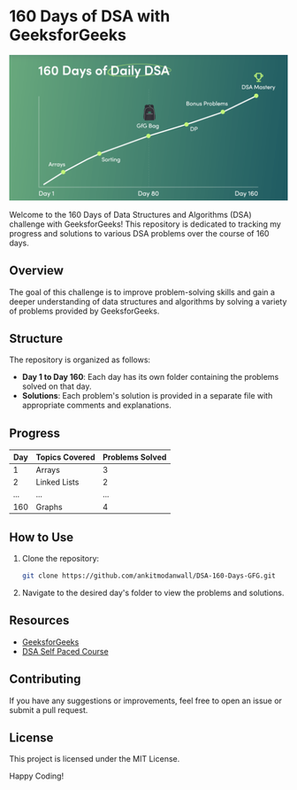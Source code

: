 # 160 Days of DSA with GeeksforGeeks
![alt text](image.png)

Welcome to the 160 Days of Data Structures and Algorithms (DSA) challenge with GeeksforGeeks! This repository is dedicated to tracking my progress and solutions to various DSA problems over the course of 160 days.

## Overview

The goal of this challenge is to improve problem-solving skills and gain a deeper understanding of data structures and algorithms by solving a variety of problems provided by GeeksforGeeks.

## Structure

The repository is organized as follows:

- **Day 1 to Day 160**: Each day has its own folder containing the problems solved on that day.
- **Solutions**: Each problem's solution is provided in a separate file with appropriate comments and explanations.

## Progress

| Day | Topics Covered | Problems Solved |
|-----|----------------|-----------------|
| 1   | Arrays         | 3               |
| 2   | Linked Lists   | 2               |
| ... | ...            | ...             |
| 160 | Graphs         | 4               |

## How to Use

1. Clone the repository:
    ```bash
    git clone https://github.com/ankitmodanwall/DSA-160-Days-GFG.git
    ```
2. Navigate to the desired day's folder to view the problems and solutions.

## Resources

- [GeeksforGeeks](https://www.geeksforgeeks.org/)
- [DSA Self Paced Course](https://practice.geeksforgeeks.org/courses/dsa-self-paced)

## Contributing

If you have any suggestions or improvements, feel free to open an issue or submit a pull request.

## License

This project is licensed under the MIT License.

Happy Coding!
